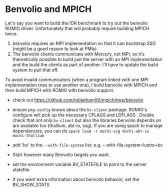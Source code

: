 # Benvolio and MPICH

Let's say you want to build the IOR benchmark to try out the benvolio ROMIO
driver.  Unfortunately that will probably require building MPICH twice.
1. benvolio requires an MPI implementation so that it can bootstrap SSG (might
   be a good reason to look at PMIx)
1. The benvolio clients communicate with Mercury, not MPI, so it's
   theoretically possible to build just the server with an MPI implementation
   and the build the clients as part of another.  I'll have to update the build
   system to pull that off.

To avoid invalid communicators (when a program linked with one MPI
implementation tries to use another one), I build benvolio with MPICH and then
build MPICH with ROMIO with benvolio support.  

- check out https://github.com/roblatham00/mpich/tree/benvolio

- ensure `pkg-config` knows about the `bv-client` package.  ROMIO's configure
  will pick up the necessary CFLAGS and LDFLAGS . Double check that not only
  `bv-client` but also the libraries benvolio depends on are available too
  (thallium, abt-io, ssg).  If you are using spack to manage dependencies, you
  can do `spack load -r mochi-ssg mochi-abt-io mochi-thallium`

- add 'bv' to the `--with-file-system` list: e.g. --with-file-system=lustre+bv

- Start however many Benvolio targets you want.

- set the environment variable BV_STATEFILE to point to the server statefile.

- if you want extra information about benvolio behavior, set the BV_SHOW_STATS
